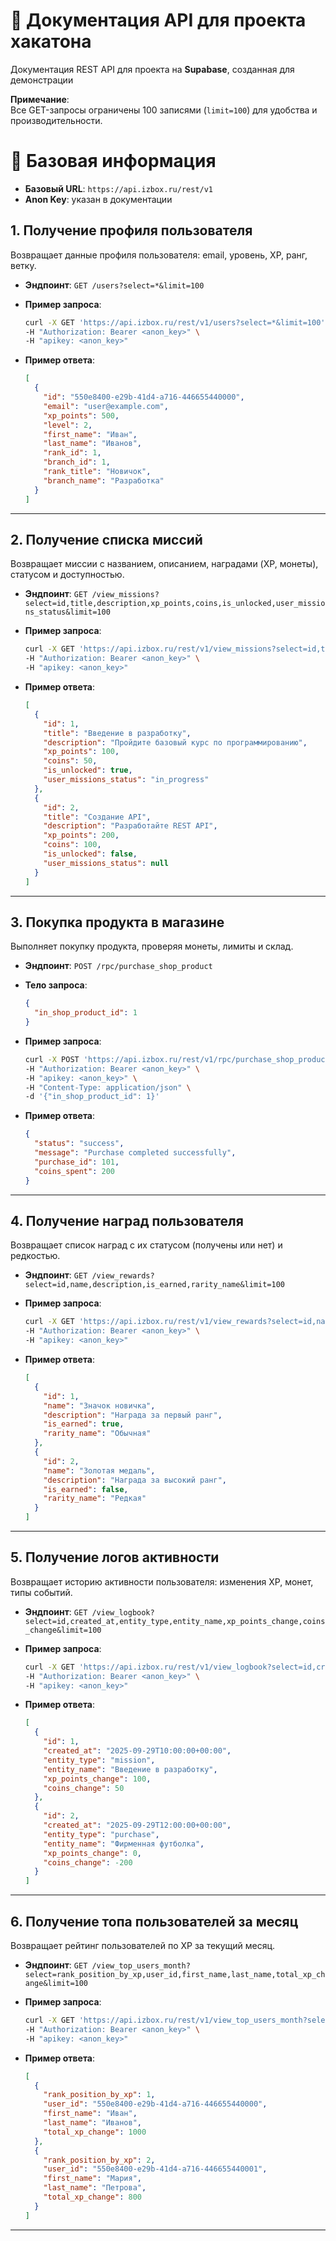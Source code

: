# 📖 Документация API для проекта хакатона

Документация REST API для проекта на **Supabase**, созданная для демонстрации  

**Примечание**:   
Все GET-запросы ограничены 100 записями (`limit=100`) для удобства и производительности.  


# 🔑 Базовая информация
- **Базовый URL**: `https://api.izbox.ru/rest/v1`  
- **Anon Key**:  указан в документации


## 1. Получение профиля пользователя

Возвращает данные профиля пользователя: email, уровень, XP, ранг, ветку.

- **Эндпоинт**: `GET /users?select=*&limit=100`
- **Пример запроса**:
    
    ```bash
    curl -X GET 'https://api.izbox.ru/rest/v1/users?select=*&limit=100' \
    -H "Authorization: Bearer <anon_key>" \
    -H "apikey: <anon_key>"
    ```
    
- **Пример ответа**:
    
    ```json
    [
      {
        "id": "550e8400-e29b-41d4-a716-446655440000",
        "email": "user@example.com",
        "xp_points": 500,
        "level": 2,
        "first_name": "Иван",
        "last_name": "Иванов",
        "rank_id": 1,
        "branch_id": 1,
        "rank_title": "Новичок",
        "branch_name": "Разработка"
      }
    ]
    ```

---

## 2. Получение списка миссий

Возвращает миссии с названием, описанием, наградами (XP, монеты), статусом и доступностью.

- **Эндпоинт**: `GET /view_missions?select=id,title,description,xp_points,coins,is_unlocked,user_missions_status&limit=100`
- **Пример запроса**:
    
    ```bash
    curl -X GET 'https://api.izbox.ru/rest/v1/view_missions?select=id,title,description,xp_points,coins,is_unlocked,user_missions_status&limit=100' \
    -H "Authorization: Bearer <anon_key>" \
    -H "apikey: <anon_key>"
    ```
    
- **Пример ответа**:
    
    ```json
    [
      {
        "id": 1,
        "title": "Введение в разработку",
        "description": "Пройдите базовый курс по программированию",
        "xp_points": 100,
        "coins": 50,
        "is_unlocked": true,
        "user_missions_status": "in_progress"
      },
      {
        "id": 2,
        "title": "Создание API",
        "description": "Разработайте REST API",
        "xp_points": 200,
        "coins": 100,
        "is_unlocked": false,
        "user_missions_status": null
      }
    ]
    ```

---

## 3. Покупка продукта в магазине

Выполняет покупку продукта, проверяя монеты, лимиты и склад.

- **Эндпоинт**: `POST /rpc/purchase_shop_product`
- **Тело запроса**:
    
    ```json
    {
      "in_shop_product_id": 1
    }
    ```
    
- **Пример запроса**:
    
    ```bash
    curl -X POST 'https://api.izbox.ru/rest/v1/rpc/purchase_shop_product' \
    -H "Authorization: Bearer <anon_key>" \
    -H "apikey: <anon_key>" \
    -H "Content-Type: application/json" \
    -d '{"in_shop_product_id": 1}'
    ```
    
- **Пример ответа**:
    
    ```json
    {
      "status": "success",
      "message": "Purchase completed successfully",
      "purchase_id": 101,
      "coins_spent": 200
    }
    ```

---

## 4. Получение наград пользователя

Возвращает список наград с их статусом (получены или нет) и редкостью.

- **Эндпоинт**: `GET /view_rewards?select=id,name,description,is_earned,rarity_name&limit=100`
- **Пример запроса**:
    
    ```bash
    curl -X GET 'https://api.izbox.ru/rest/v1/view_rewards?select=id,name,description,is_earned,rarity_name&limit=100' \
    -H "Authorization: Bearer <anon_key>" \
    -H "apikey: <anon_key>"
    ```
    
- **Пример ответа**:
    
    ```json
    [
      {
        "id": 1,
        "name": "Значок новичка",
        "description": "Награда за первый ранг",
        "is_earned": true,
        "rarity_name": "Обычная"
      },
      {
        "id": 2,
        "name": "Золотая медаль",
        "description": "Награда за высокий ранг",
        "is_earned": false,
        "rarity_name": "Редкая"
      }
    ]
    ```

---

## 5. Получение логов активности

Возвращает историю активности пользователя: изменения XP, монет, типы событий.

- **Эндпоинт**: `GET /view_logbook?select=id,created_at,entity_type,entity_name,xp_points_change,coins_change&limit=100`
- **Пример запроса**:
    
    ```bash
    curl -X GET 'https://api.izbox.ru/rest/v1/view_logbook?select=id,created_at,entity_type,entity_name,xp_points_change,coins_change&limit=100' \
    -H "Authorization: Bearer <anon_key>" \
    -H "apikey: <anon_key>"
    ```
    
- **Пример ответа**:
    
    ```json
    [
      {
        "id": 1,
        "created_at": "2025-09-29T10:00:00+00:00",
        "entity_type": "mission",
        "entity_name": "Введение в разработку",
        "xp_points_change": 100,
        "coins_change": 50
      },
      {
        "id": 2,
        "created_at": "2025-09-29T12:00:00+00:00",
        "entity_type": "purchase",
        "entity_name": "Фирменная футболка",
        "xp_points_change": 0,
        "coins_change": -200
      }
    ]
    ```

---

## 6. Получение топа пользователей за месяц

Возвращает рейтинг пользователей по XP за текущий месяц.

- **Эндпоинт**: `GET /view_top_users_month?select=rank_position_by_xp,user_id,first_name,last_name,total_xp_change&limit=100`
- **Пример запроса**:
    
    ```bash
    curl -X GET 'https://api.izbox.ru/rest/v1/view_top_users_month?select=rank_position_by_xp,user_id,first_name,last_name,total_xp_change&limit=100' \
    -H "Authorization: Bearer <anon_key>" \
    -H "apikey: <anon_key>"
    ```
    
- **Пример ответа**:
    
    ```json
    [
      {
        "rank_position_by_xp": 1,
        "user_id": "550e8400-e29b-41d4-a716-446655440000",
        "first_name": "Иван",
        "last_name": "Иванов",
        "total_xp_change": 1000
      },
      {
        "rank_position_by_xp": 2,
        "user_id": "550e8400-e29b-41d4-a716-446655440001",
        "first_name": "Мария",
        "last_name": "Петрова",
        "total_xp_change": 800
      }
    ]
    ```

---